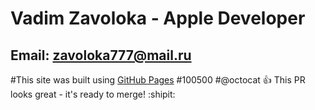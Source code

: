 # Vadim Zavoloka - Apple Developer  

## Email: zavoloka777@mail.ru
            
#This site was built using [GitHub Pages](https://zavolokavadim.github.io/Info/)
#100500 
#@octocat :+1: This PR looks great - it's ready to merge! :shipit:
